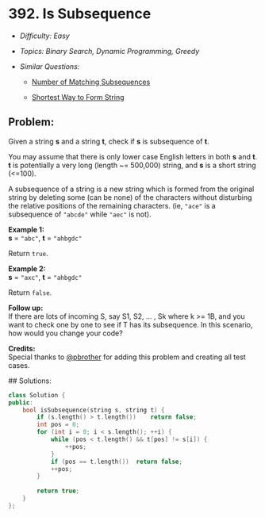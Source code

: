 # 392. Is Subsequence

* *Difficulty: Easy*

* *Topics: Binary Search, Dynamic Programming, Greedy*

* *Similar Questions:*

  * [Number of Matching Subsequences](number-of-matching-subsequences.md)

  * [Shortest Way to Form String](shortest-way-to-form-string.md)

## Problem:

<p>
Given a string <b>s</b> and a string <b>t</b>, check if <b>s</b> is subsequence of <b>t</b>.
</p>

<p>
You may assume that there is only lower case English letters in both <b>s</b> and <b>t</b>. <b>t</b> is potentially a very long (length ~= 500,000) string, and <b>s</b> is a short string (<=100).
</p>

<p>
A subsequence of a string is a new string which is formed from the original string by deleting some (can be none) of the characters without disturbing the relative positions of the remaining characters. (ie, <code>"ace"</code> is a subsequence of <code>"abcde"</code> while <code>"aec"</code> is not).
</p>

<p><b>Example 1:</b><br />
<b>s</b> = <code>"abc"</code>, <b>t</b> = <code>"ahbgdc"</code>
</p>
<p>
Return <code>true</code>.
</p>

<p><b>Example 2:</b><br />
<b>s</b> = <code>"axc"</code>, <b>t</b> = <code>"ahbgdc"</code>
</p>
<p>
Return <code>false</code>.
</p>

<p><b>Follow up:</b><br />
If there are lots of incoming S, say S1, S2, ... , Sk where k >= 1B, and you want to check one by one to see if T has its subsequence. In this scenario, how would you change your code?</p>

<p><b>Credits:</b><br />Special thanks to <a href="https://leetcode.com/pbrother/">@pbrother</a> for adding this problem and creating all test cases.</p>
## Solutions:

```c++
class Solution {
public:
    bool isSubsequence(string s, string t) {
        if (s.length() > t.length())    return false;
        int pos = 0;
        for (int i = 0; i < s.length(); ++i) {
            while (pos < t.length() && t[pos] != s[i]) {
                ++pos;
            }
            if (pos == t.length())  return false;
            ++pos;
        }
        
        return true;
    }
};
```
